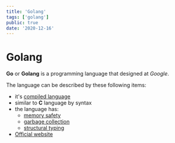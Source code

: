 ```yaml
---
title: 'Golang'
tags: ['golang']
public: true
date: '2020-12-16'
---
```


# Golang

**Go** or **Golang** is a programming language that designed at *Google*. 

The language can be described by these following items:

- it's [compiled language](https://en.wikipedia.org/wiki/Compiled_language)
- similar to **C** language by syntax
- the language has:
	- [memory safety](https://en.wikipedia.org/wiki/Memory_safety)
	- [garbage collection](https://en.wikipedia.org/wiki/Garbage_collection_(computer_science))
	- [structural typing](https://en.wikipedia.org/wiki/Structural_type_system)
- [Official website](https://golang.org/)


